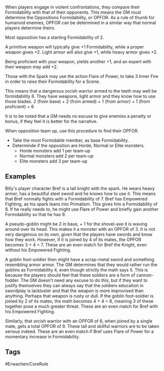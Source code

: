 When players engage in violent confrontations, they compare their Formidability with that of their opponents. This means the GM must determine the Oppositions Formidability, or OPFOR. As a rule of thumb for humanoid enemies, OPFOR can be determined in a similar way that normal players determine theirs.

Most opposition has a starting Formidability of 2.

A primitive weapon will typically give +1 Formidability, while a proper weapon gives +2. Light armor will also give +1, while heavy armor gives +2.

Being proficient with your weapon, yields another +1, and an expert with their weapon may add +2.

Those with the Spark may use the action Flare of Power, to take 3 Inner Fire in order to raise their Formidability for a Scene.

This means that a dangerous orcish warrior armed to the teeth may well be formidability 6. They have weapons, light armor and they know how to use those blades. 
2 (from base) + 2 (from armed) + 1 (from armor) + 1 (from proficient) = 6

It is to be noted that a GM needs no excuse to give enemies a penalty or bonus, if they feel it is better for the narrative.

When opposition team up, use this procedure to find their OPFOR.
- Take the most Formidable member, as base Formidability.
- Determinde if the opposition are Horde, Normal or Elite monsters.
	- Horde monsters add 1 per team-up
	- Normal monsters add 2 per team-up
	- Elite monsters add 3 per team-up

## Examples
Billy's player character Bref is a tall knight with the spark. He wears heavy armor, has a beautiful steel sword and he knows how to use it.  This means that Bref normally fights with a Formidability of 7. Bref has Empowered Fighting, as his spark leans into Primalism. This gives him a Formidability of 8. If he really needs to, he might use Flare of Power and briefly gain another Formidability so that he has 9.

A pseudo-goblin might be 2 in base, + 1 for the shovel-axe it is waving around over its head. This makes it a monster with an OPFOR of 3. It is not very dangerous on its own, given that the players have swords and know how they work. However, if it is joined by 4 of its mates, the OPFOR becomes 3 + 4 = 7. These are an even match for Bref the Knight, even without his Empowered Fighting.

A goblin foot-soldier then might have a scrap-metal sword and something resembling armor armor. The GM determines that they would rather run the goblins as Formidability 4, even though strictly the math says 5. This is because the players should feel that these soldiers are a form of cannon-fodder. The GM doesn't need any excuse to do this, but if they want to justify themselves they can always say that the soldiers education in swordplay is lackluster and that the weapon is more improvised than anything. Perhaps that weapon is rusty or dull. If the goblin foot-soldier is joined by 2 of its mates, the math becomes 4 + 4 = 8, meaning 3 of these together pose a much greater threat. These are an even match for Bref with his Empowered Fighting.

Similarly, that orcish warrior with an OPFOR of 6, when joined by a single mate, gets a total OPFOR of 9. These tall and skillful warriors are to be taken serious indeed. These are an even match if Bref uses Flare of Power for a momentary increase in Formidability.
## Tags
#Erwachen/CoreRule 